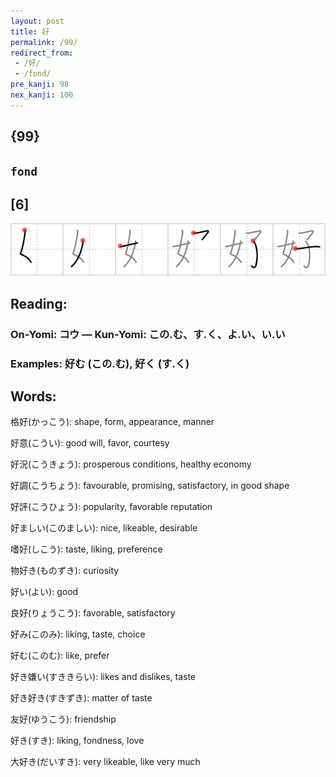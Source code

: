 ```yaml
---
layout: post
title: 好
permalink: /99/
redirect_from:
 - /好/
 - /fond/
pre_kanji: 98
nex_kanji: 100
---
```


## {99}

## `fond`

## [6]

<div class="stroke"><img src="../images/E5A5BD.png" /></div>

## Reading:

### On-Yomi: コウ &mdash; Kun-Yomi: この.む、す.く、よ.い、い.い

### Examples: 好む (この.む), 好く (す.く)

## Words:

格好(かっこう): shape, form, appearance, manner

好意(こうい): good will, favor, courtesy

好況(こうきょう): prosperous conditions, healthy economy

好調(こうちょう): favourable, promising, satisfactory, in good shape

好評(こうひょう): popularity, favorable reputation

好ましい(このましい): nice, likeable, desirable

嗜好(しこう): taste, liking, preference

物好き(ものずき): curiosity

好い(よい): good

良好(りょうこう): favorable, satisfactory

好み(このみ): liking, taste, choice

好む(このむ): like, prefer

好き嫌い(すききらい): likes and dislikes, taste

好き好き(すきずき): matter of taste

友好(ゆうこう): friendship

好き(すき): liking, fondness, love

大好き(だいすき): very likeable, like very much

